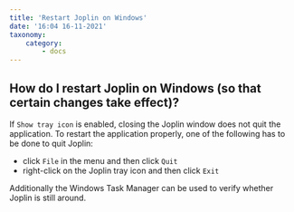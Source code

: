 ```yaml
---
title: 'Restart Joplin on Windows'
date: '16:04 16-11-2021'
taxonomy:
    category:
        - docs
---
```


## How do I restart Joplin on Windows (so that certain changes take effect)?

If `Show tray icon` is enabled, closing the Joplin window does not quit the application. To restart the application properly, one of the following has to be done to quit Joplin:

- click `File` in the menu and then click `Quit`
- right-click on the Joplin tray icon and then click `Exit`

Additionally the Windows Task Manager can be used to verify whether Joplin is still around.